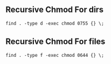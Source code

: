 ## Recursive Chmod For dirs

```
find . -type d -exec chmod 0755 {} \;
```

## Recursive Chmod For files

```
find . -type f -exec chmod 0644 {} \;
```